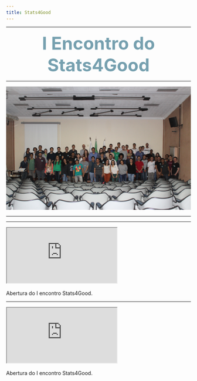 ```yaml
---
title: Stats4Good
---
```


***

<center><font size="8" color="#76asaf"><b>I Encontro do Stats4Good</b></font></center>

***

<center><img src="/encontros/I_encontro_s4g/Grupo.jpg" I Encontro Stats4Good></center>

***
***

<div class="left">
    <iframe src="https://www.youtube.com/embed/0q1awh9KlEI"></iframe>
</div>
<div class="right">
    <p align = "justify">Abertura do I encontro Stats4Good.</p>
</div>

***

<div class="left">
    <iframe src="https://www.youtube.com/embed/0q1awh9KlEI"></iframe>
</div>
<div class="right">
    <p align = "justify">Abertura do I encontro Stats4Good.</p>
</div>
